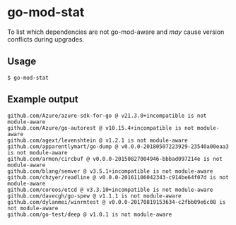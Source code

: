 # go-mod-stat

To list which dependencies are not go-mod-aware and _may_ cause version conflicts during upgrades.

## Usage

```
$ go-mod-stat
```

## Example output

```
github.com/Azure/azure-sdk-for-go @ v21.3.0+incompatible is not module-aware
github.com/Azure/go-autorest @ v10.15.4+incompatible is not module-aware
github.com/agext/levenshtein @ v1.2.1 is not module-aware
github.com/apparentlymart/go-dump @ v0.0.0-20180507223929-23540a00eaa3 is not module-aware
github.com/armon/circbuf @ v0.0.0-20150827004946-bbbad097214e is not module-aware
github.com/blang/semver @ v3.5.1+incompatible is not module-aware
github.com/chzyer/readline @ v0.0.0-20161106042343-c914be64f07d is not module-aware
github.com/coreos/etcd @ v3.3.10+incompatible is not module-aware
github.com/davecgh/go-spew @ v1.1.1 is not module-aware
github.com/dylanmei/winrmtest @ v0.0.0-20170819153634-c2fbb09e6c08 is not module-aware
github.com/go-test/deep @ v1.0.1 is not module-aware
```
